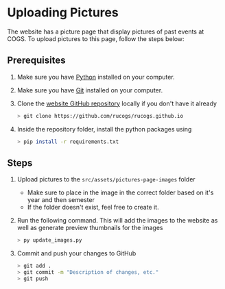 # Uploading Pictures

The website has a picture page that display pictures of past events at COGS. To upload pictures to this page, follow the steps below:

## Prerequisites

1. Make sure you have [Python](https://www.python.org/downloads/) installed on your computer.
2. Make sure you have [Git](https://git-scm.com/book/en/v2/Getting-Started-Installing-Git) installed on your computer.
3. Clone the [website GitHub repository](https://github.com/rucogs/rucogs.github.io) locally if you don't have it already

    ```bash
    > git clone https://github.com/rucogs/rucogs.github.io
    ```

4. Inside the repository folder, install the python packages using

    ```bash
    > pip install -r requirements.txt
    ```

## Steps

1. Upload pictures to the `src/assets/pictures-page-images` folder

    - Make sure to place in the image in the correct folder based on it's year and then semester
    - If the folder doesn't exist, feel free to create it.

2. Run the following command. This will add the images to the website as well as generate preview thumbnails for the images

    ```bash
    > py update_images.py
    ```

3. Commit and push your changes to GitHub

    ```bash
    > git add .
    > git commit -m "Description of changes, etc."
    > git push
    ```
